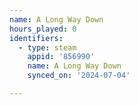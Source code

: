 ```yaml
---
name: A Long Way Down
hours_played: 0
identifiers:
  - type: steam
    appid: '856990'
    name: A Long Way Down
    synced_on: '2024-07-04'

---
```

